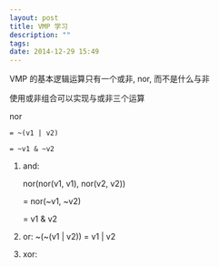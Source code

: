 ```yaml
---
layout: post
title: VMP 学习
description: ""
tags:
date: 2014-12-29 15:49
---
```


VMP 的基本逻辑运算只有一个或非, nor, 而不是什么与非

使用或非组合可以实现与或非三个运算

nor

    = ~(v1 | v2)

    = ~v1 & ~v2

1. and:

    nor(nor(v1, v1), nor(v2, v2))

    = nor(~v1, ~v2)

    = v1 & v2

2. or:  ~(~(v1 | v2)) = v1 | v2

3. xor:

